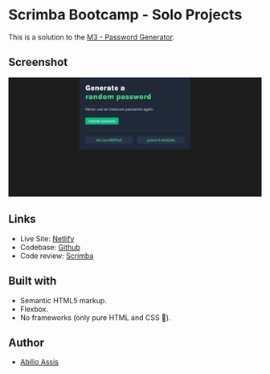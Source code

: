 # Scrimba Bootcamp - Solo Projects

This is a solution to the [M3 - Password Generator](https://scrimba.com/learn/frontend/solo-project-pro-password-generator-cR9B46Sg).

## Screenshot

![](img/screenshot.png)

## Links

- Live Site: [Netlify](https://courageous-froyo-a57937.netlify.app/)
- Codebase: [Github](https://github.com/abilioassis/password-generator)
- Code review: [Scrimba](https://scrimba.com/scrim/co2434cb794e2cf6c21dd6b8a)

## Built with

- Semantic HTML5 markup.
- Flexbox.
- No frameworks (only pure HTML and CSS 🏅).

## Author

- [Abilio Assis](https://www.linkedin.com/in/abilio-assis/)
